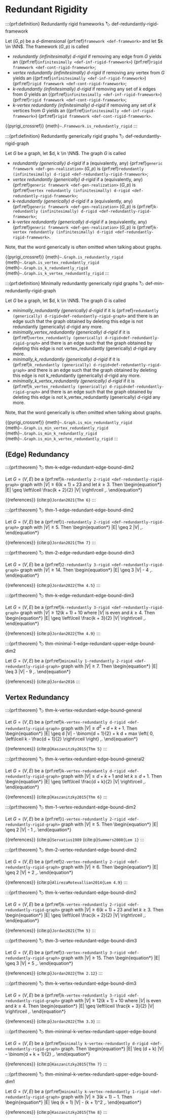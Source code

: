 # Redundant Rigidity

:::{prf:definition} Redundantly rigid frameworks
:label: def-redundantly-rigid-framework

Let $(G,p)$ be a $d$-dimensional {prf:ref}`framework <def-framework>` and let $k \in \NN$.
The framework $(G, p)$ is called

* _redundantly (infinitesimally) $d$-rigid_ if removing any edge from $G$ yields an ({prf:ref}`infinitesimally <def-inf-rigid-framework>`) {prf:ref}`rigid framework <def-cont-rigid-framework>`;
* _vertex redundantly (infinitesimally) $d$-rigid_ if removing any vertex from $G$ yields an ({prf:ref}`infinitesimally <def-inf-rigid-framework>`) {prf:ref}`rigid framework <def-cont-rigid-framework>`;
* _$k$-redundantly (infinitesimally) $d$-rigid_ if removing any set of $k$ edges from $G$ yields an ({prf:ref}`infinitesimally <def-inf-rigid-framework>`) {prf:ref}`rigid framework <def-cont-rigid-framework>`;
* _$k$-vertex redundantly (infinitesimally) $d$-rigid_ if removing any set of $k$ vertices from $G$ yields an ({prf:ref}`infinitesimally <def-inf-rigid-framework>`) {prf:ref}`rigid framework <def-cont-rigid-framework>`.

{{pyrigi_crossref}} {meth}`~.Framework.is_redundantly_rigid`
:::

:::{prf:definition} Redundantly generically rigid graphs
:label: def-redundantly-rigid-graph

Let $G$ be a graph, let $d, k \in \NN$.
The graph $G$ is called

* _redundantly (generically) $d$-rigid_ if a (equivalently, any) {prf:ref}`generic framework <def-gen-realization>` $(G, p)$ is {prf:ref}`redundantly (infinitesimally) d-rigid <def-redundantly-rigid-framework>`;
* _vertex redundantly (generically) $d$-rigid_ if a (equivalently, any) {prf:ref}`generic framework <def-gen-realization>` $(G, p)$ is {prf:ref}`vertex redundantly (infinitesimally) d-rigid <def-redundantly-rigid-framework>`;
* _$k$-redundantly (generically) $d$-rigid_ if a (equivalently, any) {prf:ref}`generic framework <def-gen-realization>` $(G, p)$ is {prf:ref}`k-redundantly (infinitesimally) d-rigid <def-redundantly-rigid-framework>`;
* _$k$-vertex redundantly (generically) $d$-rigid_ if a (equivalently, any) {prf:ref}`generic framework <def-gen-realization>` $(G, p)$ is {prf:ref}`k-vertex redundantly (infinitesimally) d-rigid <def-redundantly-rigid-framework>`.

Note, that the word generically is often omitted when talking about graphs.

{{pyrigi_crossref}} {meth}`~.Graph.is_redundantly_rigid`
{meth}`~.Graph.is_vertex_redundantly_rigid`
{meth}`~.Graph.is_k_redundantly_rigid`
{meth}`~.Graph.is_k_vertex_redundantly_rigid`
:::


:::{prf:definition} Minimally redundantly generically rigid graphs
:label: def-min-redundantly-rigid-graph

Let $G$ be a graph, let $d, k \in \NN$.
The graph $G$ is called

* _minimally_redundantly (generically) $d$-rigid_ if it is {prf:ref}`redundantly (generically) d-rigid<def-redundantly-rigid-graph>` and there is an edge such that the graph obtained by deleting this edge is not redundantly (generically) $d$-rigid any more.
* _minimally_vertex_redundantly (generically) $d$-rigid_ if it is {prf:ref}`vertex_redundantly (generically) d-rigid<def-redundantly-rigid-graph>` and there is an edge such that the graph obtained by deleting this edge is not vertex_redundantly (generically) $d$-rigid any more.
* _minimally_k_redundantly (generically) $d$-rigid_ if it is {prf:ref}`k_redundantly (generically) d-rigid<def-redundantly-rigid-graph>` and there is an edge such that the graph obtained by deleting this edge is not k_redundantly (generically) $d$-rigid any more.
* _minimally_k_vertex_redundantly (generically) $d$-rigid_ if it is {prf:ref}`k_vertex_redundantly (generically) d-rigid<def-redundantly-rigid-graph>` and there is an edge such that the graph obtained by deleting this edge is not k_vertex_redundantly (generically) $d$-rigid any more.

Note, that the word generically is often omitted when talking about graphs.

{{pyrigi_crossref}} {meth}`~.Graph.is_min_redundantly_rigid`
{meth}`~.Graph.is_min_vertex_redundantly_rigid`
{meth}`~.Graph.is_min_k_redundantly_rigid`
{meth}`~.Graph.is_min_k_vertex_redundantly_rigid`
:::

## (Edge) Redundancy
:::{prf:theorem}
:label: thm-k-edge-redundant-edge-bound-dim2

Let $G = (V, E)$ be a {prf:ref}`k-redundantly 2-rigid <def-redundantly-rigid-graph>` graph with $|V|\geq 6 (k + 1) + 23$ and let $k \geq 3$. Then
\begin{equation*}
  |E| \geq \left\lceil \frac{k + 2}{2} |V| \right\rceil \,.
\end{equation*}

{{references}} {cite:p}`Jordan2021{Thm 6}`
:::


:::{prf:theorem}
:label: thm-1-edge-redundant-edge-bound-dim2

Let $G = (V, E)$ be a {prf:ref}`1-redundantly 2-rigid <def-redundantly-rigid-graph>` graph with $|V|\geq 5$. Then
\begin{equation*}
  |E| \geq 2 |V| \,.
\end{equation*}

{{references}} {cite:p}`Jordan2021{Thm 7}`
:::


:::{prf:theorem}
:label: thm-2-edge-redundant-edge-bound-dim3

Let $G = (V, E)$ be a {prf:ref}`2-redundantly 3-rigid <def-redundantly-rigid-graph>` graph with $|V|\geq 14$. Then
\begin{equation*}
  |E| \geq 3 |V| - 4 \,.
\end{equation*}

{{references}} {cite:p}`Jordan2022{Thm 4.5}`
:::


:::{prf:theorem}
:label: thm-k-edge-redundant-edge-bound-dim3

Let $G = (V, E)$ be a {prf:ref}`k-redundantly 3-rigid <def-redundantly-rigid-graph>` graph with $|V|\geq 12 (k + 1) + 10$ where $|V|$ is even and $k \geq 4$. Then
\begin{equation*}
  |E| \geq \left\lceil \frac{k + 3}{2} |V| \right\rceil \,.
\end{equation*}

{{references}} {cite:p}`Jordan2022{Thm 4.9}`
:::


:::{prf:theorem}
:label: thm-minimal-1-edge-redundant-upper-edge-bound-dim2

Let $G = (V, E)$ be a {prf:ref}`minimally 1-redundantly 2-rigid <def-redundantly-rigid-graph>` graph with $|V| \geq 7$. Then
\begin{equation*}
  |E| \leq 3 |V| - 9 \,.
\end{equation*}

{{references}} {cite:p}`Jordan2016`
:::


## Vertex Redundancy
:::{prf:theorem}
:label: thm-k-vertex-redundant-edge-bound-general

Let $G = (V, E)$ be a {prf:ref}`k-vertex-redundantly d-rigid <def-redundantly-rigid-graph>` graph with $|V|\geq d^2+d+k+1$. Then
\begin{equation*}
  |E| \geq d |V| - \binom{d + 1}{2} + k d + max \left\{ 0, \left\lceil k - \frac{d + 1}{2} \right\rceil \right\} \,.
\end{equation*}

{{references}} {cite:p}`Kaszanitzky2015{Thm 5}`
:::


:::{prf:theorem}
:label: thm-k-vertex-redundant-edge-bound-general2

Let $G = (V, E)$ be a {prf:ref}`k-vertex-redundantly d-rigid <def-redundantly-rigid-graph>` graph with $|V|\geq d + k + 1$ and let $k \geq d + 1$. Then
\begin{equation*}
  |E| \geq \left\lceil \frac{d + k}{2} |V| \right\rceil \,.
\end{equation*}

{{references}} {cite:p}`Kaszanitzky2015{Thm 6}`
:::


:::{prf:theorem}
:label: thm-1-vertex-redundant-edge-bound-dim2

Let $G = (V, E)$ be a {prf:ref}`1-vertex-redundantly 2-rigid <def-redundantly-rigid-graph>` graph with $|V|\geq 5$. Then
\begin{equation*}
  |E| \geq 2 |V| - 1 \,.
\end{equation*}

{{references}} {cite:p}`Servatius1989`
{cite:p}`Summers2008{Lem 1}`
:::


:::{prf:theorem}
:label: thm-2-vertex-redundant-edge-bound-dim2

Let $G = (V, E)$ be a {prf:ref}`2-vertex-redundantly 2-rigid <def-redundantly-rigid-graph>` graph with $|V|\geq 6$. Then
\begin{equation*}
  |E| \geq 2 |V| + 2 \,.
\end{equation*}

{{references}} {cite:p}`AlirezaMotevallian2014{Lem 4.9}`
:::


:::{prf:theorem}
:label: thm-k-vertex-redundant-edge-bound-dim2

Let $G = (V, E)$ be a {prf:ref}`k-vertex-redundantly 2-rigid <def-redundantly-rigid-graph>` graph with $|V|\geq 6 (k + 1) + 23$ and let $k \geq 3$. Then
\begin{equation*}
  |E| \geq \left\lceil \frac{k + 2}{2} |V| \right\rceil \,.
\end{equation*}

{{references}} {cite:p}`Jordan2021{Thm 5}`
:::


:::{prf:theorem}
:label: thm-3-vertex-redundant-edge-bound-dim3

Let $G = (V, E)$ be a {prf:ref}`3-vertex-redundantly 3-rigid <def-redundantly-rigid-graph>` graph with $|V|\geq 15$. Then
\begin{equation*}
  |E| \geq 3 |V| + 5 \,.
\end{equation*}

{{references}} {cite:p}`Jordan2022{Thm 2.12}`
:::


:::{prf:theorem}
:label: thm-k-vertex-redundant-edge-bound-dim3

Let $G = (V, E)$ be a {prf:ref}`k-vertex-redundantly 3-rigid <def-redundantly-rigid-graph>` graph with $|V|\geq 12 (k + 1) + 10$ where $|V|$ is even and $k \geq 4$. Then
\begin{equation*}
  |E| \geq \left\lceil \frac{k + 3}{2} |V| \right\rceil \,.
\end{equation*}

{{references}} {cite:p}`Jordan2022{Thm 3.3}`
:::


:::{prf:theorem}
:label: thm-minimal-k-vertex-redundant-upper-edge-bound

Let $G = (V, E)$ be a {prf:ref}`minimally k-vertex-redundantly d-rigid <def-redundantly-rigid-graph>` graph. Then
\begin{equation*}
  |E| \leq (d + k) |V| - \binom{d + k + 1}{2} \,.
\end{equation*}

{{references}} {cite:p}`Kaszanitzky2015{Thm 7}`
:::


:::{prf:theorem}
:label: thm-minimal-k-vertex-redundant-upper-edge-bound-dim1

Let $G = (V, E)$ be a {prf:ref}`minimally k-vertex-redundantly 1-rigid <def-redundantly-rigid-graph>` graph with $|V| \geq 3 (k + 1) - 1$. Then
\begin{equation*}
  |E| \leq (k + 1) |V| - (k + 1)^2 \,.
\end{equation*}

{{references}} {cite:p}`Kaszanitzky2015{Thm 8}`
:::

